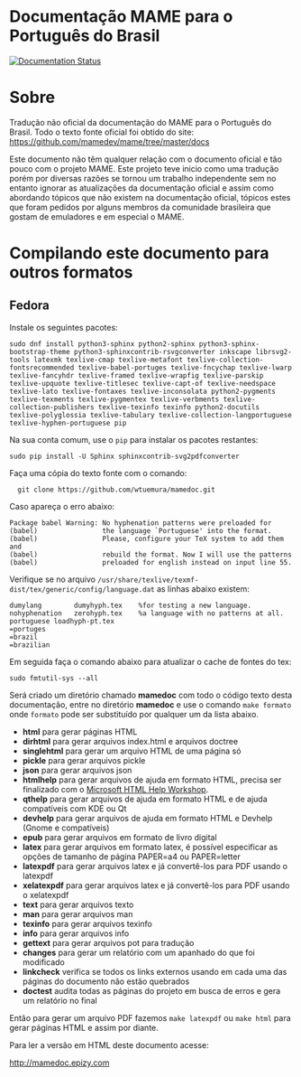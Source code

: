 # Documentação MAME para o Português do Brasil

[![Documentation Status](https://readthedocs.org/projects/mamedoc/badge/?version=latest)](https://mamedoc.readthedocs.io/pt/latest/?badge=latest)

# Sobre

Tradução não oficial da documentação do MAME para o Português do Brasil.
Todo o texto fonte oficial foi obtido do site:
https://github.com/mamedev/mame/tree/master/docs

Este documento não têm qualquer relação com o documento oficial e tão
pouco com o projeto MAME. Este projeto teve inicio como uma tradução
porém por diversas razões se tornou um trabalho independente sem no
entanto ignorar as atualizações da documentação oficial e assim como
abordando tópicos que não existem na documentação oficial, tópicos estes
que foram pedidos por alguns membros da comunidade brasileira que gostam
de emuladores e em especial o MAME.

# Compilando este documento para outros formatos

## Fedora

Instale os seguintes pacotes:

```
sudo dnf install python3-sphinx python2-sphinx python3-sphinx-bootstrap-theme python3-sphinxcontrib-rsvgconverter inkscape librsvg2-tools latexmk texlive-cmap texlive-metafont texlive-collection-fontsrecommended texlive-babel-portuges texlive-fncychap texlive-lwarp texlive-fancyhdr texlive-framed texlive-wrapfig texlive-parskip texlive-upquote texlive-titlesec texlive-capt-of texlive-needspace texlive-lato texlive-fontaxes texlive-inconsolata python2-pygments texlive-texments texlive-pygmentex texlive-verbments texlive-collection-publishers texlive-texinfo texinfo python2-docutils texlive-polyglossia texlive-tabulary texlive-collection-langportuguese texlive-hyphen-portuguese pip
```

Na sua conta comum, use o `pip` para instalar os pacotes restantes:

```
sudo pip install -U Sphinx sphinxcontrib-svg2pdfconverter
```

Faça uma cópia do texto fonte com o comando:

```
  git clone https://github.com/wtuemura/mamedoc.git
```

Caso apareça o erro abaixo:

```
Package babel Warning: No hyphenation patterns were preloaded for
(babel)                the language `Portuguese' into the format.
(babel)                Please, configure your TeX system to add them and
(babel)                rebuild the format. Now I will use the patterns
(babel)                preloaded for english instead on input line 55.
```
Verifique se no arquivo `/usr/share/texlive/texmf-dist/tex/generic/config/language.dat`
as linhas abaixo existem:

```
dumylang        dumyhyph.tex    %for testing a new language.
nohyphenation   zerohyph.tex    %a language with no patterns at all.
portuguese loadhyph-pt.tex
=portuges
=brazil
=brazilian
```

Em seguida faça o comando abaixo para atualizar o cache de fontes do
tex:

```
sudo fmtutil-sys --all
```

Será criado um diretório chamado **mamedoc** com todo o código texto
desta documentação, entre no diretório **mamedoc** e use o comando `make
formato` onde `formato` pode ser substituído por qualquer um da lista
abaixo.

- **html** para gerar páginas HTML
- **dirhtml** para gerar arquivos index.html e arquivos doctree
- **singlehtml** para gerar um arquivo HTML de uma página só
- **pickle** para gerar arquivos pickle
- **json** para gerar arquivos json
- **htmlhelp** para gerar arquivos de ajuda em formato HTML, precisa ser finalizado com o [Microsoft HTML Help Workshop](https://www.microsoft.com/en-us/download/details.aspx?id=21138).
- **qthelp** para gerar arquivos de ajuda em formato HTML e de ajuda compatíveis com KDE ou Qt
- **devhelp** para gerar arquivos de ajuda em formato HTML e Devhelp (Gnome e compatíveis)
- **epub** para gerar arquivos em formato de livro digital
- **latex** para gerar arquivos em formato latex, é possível especificar as opções de tamanho de página PAPER=a4 ou PAPER=letter
- **latexpdf** para gerar arquivos latex e já convertê-los para PDF usando o latexpdf
- **xelatexpdf** para gerar arquivos latex e já convertê-los para PDF usando o xelatexpdf
- **text** para gerar arquivos texto
- **man** para gerar arquivos man
- **texinfo** para gerar arquivos texinfo
- **info** para gerar arquivos info
- **gettext** para gerar arquivos pot para tradução
- **changes** para gerar um relatório com um apanhado do que foi modificado
- **linkcheck** verifica se todos os links externos usando em cada uma das páginas do documento não estão quebrados
- **doctest** audita todas as páginas do projeto em busca de erros e gera um relatório no final

Então para gerar um arquivo PDF fazemos `make latexpdf` ou `make html`
para gerar páginas HTML e assim por diante.

Para ler a versão em HTML deste documento acesse:

http://mamedoc.epizy.com
